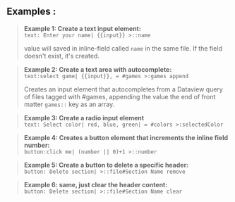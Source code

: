## Examples :

> **Example 1: Create a text input element:**  
> `text: Enter your name| {{input}} >::name` 
> 
> value will saved in inline-field called `name` in the same file. If the field doesn't exist, it's created.


> **Example 2: Create a text area with autocomplete:**  
>`text:select game| {{input}}, = #games >:games append`
> 
> Creates an input element that autocompletes from a Dataview query of files tagged with #games, appending the value the end of front matter `games::` key as an array.

> **Example 3: Create a radio input element**  
`text: Select color| red, blue, green| = #colors >:selectedColor`

> **Example 4: Creates a button element that increments the inline field number:**    
>  `button:click me| (number || 0)+1 >::number`

> **Example 5: Create a button to delete a specific header:**  
`button: Delete section| >::file#Section Name remove`

> **Example 6: same, just clear the header content:**  
> `button: Delete section| >::file#Section Name clear`
